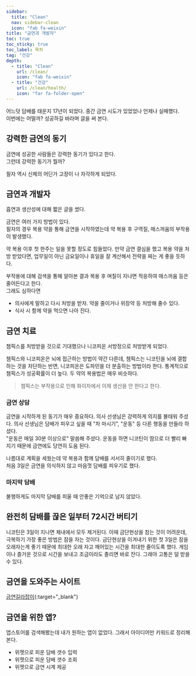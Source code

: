 ```yaml
---
sidebar:
  title: "Clean"
  nav: sidebar-clean
  icon: "fab fa-weixin"
title: "금연과 개발자"
toc: true
toc_sticky: true
toc_label: 목차
tag: "건강"
depth: 
  - title: "Clean"
    url: /clean/
    icon: "fab fa-weixin"
  - title: "건강"
    url: /clean/health/
    icon: "far fa-folder-open"
---
```

어느덧 담배를 태운지 17년이 되었다. 중간 금연 시도가 있었었나 언제나 실패했다.  
이번에는 어떨까? 성공하길 바라며 글을 써 본다.

## 강력한 금연의 동기
금연에 성공한 사람들은 강력한 동기가 있다고 한다.  
그런데 강력한 동기가 뭘까? 

필자 역시 신체의 어딘가 고장이 나 자각하게 되었다.

## 금연과 개발자
흡연과 생산성에 대해 짧은 글을 썼다.

금연은 여러 가지 방법이 있다.  
필자의 경우 복용 약을 통해 금연을 시작하였는데 약 복용 후 구역질, 매스꺼움의 부작용이 발생했다.  

약 복용 이후 첫 한주는 일을 못할 정도로 힘들었다. 만약 금연 결심을 했고 복용 약을 처방 받았다면, 업무일이 아닌 금요일이나 휴일을 잘 계산해서 전략을 짜는 게 좋을 듯하다.

부작용에 대해 검색을 통해 알아본 결과 복용 후 며칠이 지나면 적응하여 매스꺼움 등은 줄어든다고 한다.  
그래도 심하다면
- 의사에게 말하고 다시 처방을 받자. 약을 줄이거나 위장약 등 처방해 줄수 있다.
- 식사 시 함께 약을 먹으면 나아 진다.


## 금연 치료
챔픽스를 처방받을 것으로 기대했으나 니코피온 서방정으로 처방받게 되었다.  

챔픽스와 니코피온은 뇌에 접근하는 방법이 약간 다른데, 챔픽스는 니코틴을 뇌에 결합하는 것을 차단하는 반면, 니코피온은 도파민을 더 분출하는 방법이라 한다. 통계적으로 챔픽스가 성공확률이 더 높다. 두 약의 복용법은 매우 비슷하다.
> 챔픽스는 부작용으로 인해 화이자에서 이제 생산을 안 한다고 한다.

### 금연 상담
금연을 시작하게 된 동기가 매우 중요하다. 의사 선생님은 강력하게 의지를 불태워 주셨다.
의사 선생님은 담배가 피우고 싶을 때 "차 마시기", "운동" 등 다른 행동을 만들라 하셨다.  
"운동은 매일 30분 이상으로" 말씀해 주셨다. 운동을 하면 니코틴이 땀으로 더 빨리 빠지기 때문에 금연에도 당연히 도움 된다.

나름대로 계획을 세웠는데 약 복용과 함께 담배를 서서히 줄이기로 했다.  
처음 3일은 금연을 의식하지 않고 마음껏 담배를 피우기로 했다.  

### 마지막 담배
불행하게도 마지막 담배를 피울 때 안좋은 기억으로 남지 않았다.

## 완전히 담배를 끊은 일부터 72시간 버티기
니코틴은 3일이 지나면 체내에서 모두 제거된다. 이때 금단현상을 참는 것이 어려운데, 극복하기 가장 좋은 방법은 잠을 자는 것이다.
금단현상을 이겨내기 위한 첫 3일은 잠을 오래자는게 좋기 때문에 최대한 오래 자고 깨어있는 시간을 최대한 줄이도록 했다. 게임이나 즐거운 것으로 시간을 보내고 조금이라도 졸리면 바로 잔다. 그래야 고통은 덜 받을 수 있다.

## 금연을 도와주는 사이트
[<i class="fas fa-link"></i> 금연길라잡이](https://www.nosmokeguide.go.kr/index.do){:target="_blank"}

## 금연을 위한 앱?
앱스토어를 검색해봤는데 내가 원하는 앱이 없었다. 그래서 아이디어만 키워드로 정리해 본다.

- 위젯으로 피운 담배 갯수 입력
- 위젯으로 피운 담배 갯수 조회
- 위젯으로 금연 시계 제공
